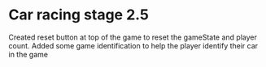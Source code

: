 # Car racing stage 2.5
 Created reset button at top of the game to reset the gameState and player count.
 Added some game identification to help the player identify their car in the game